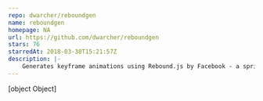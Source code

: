 ```yaml
---
repo: dwarcher/reboundgen
name: reboundgen
homepage: NA
url: https://github.com/dwarcher/reboundgen
stars: 76
starredAt: 2018-03-30T15:21:57Z
description: |-
    Generates keyframe animations using Rebound.js by Facebook - a spring system simulator. Similar to Animate.css
---
```


[object Object]
